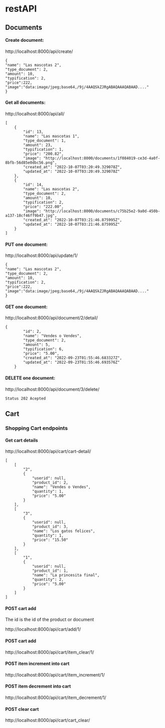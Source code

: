 # restAPI

## Documents
#### Create document:

http://localhost:8000/api/create/

``` 
{
"name": "Las mascotas 2",
"type_document": 2,
"amount": 10,
"typification": 2,
"price":222,
"image":"data:image/jpeg;base64,/9j/4AAQSkZJRgABAQAAAQABAAD...."
}
```

#### Get all documents:

http://localhost:8000/api/all/
``` 
[
    {
        "id": 13,
        "name": "Las mascotas 1",
        "type_document": 1,
        "amount": 23,
        "typification": 1,
        "price": "200.82",
        "image": "http://localhost:8000/documents/1f084019-ce3d-4a0f-8bfb-56d85e0dbc56.png",
        "created_at": "2022-10-07T03:20:49.329078Z",
        "updated_at": "2022-10-07T03:20:49.329078Z"
    },
    {
        "id": 14,
        "name": "Las mascotas 2",
        "type_document": 2,
        "amount": 10,
        "typification": 2,
        "price": "222.00",
        "image": "http://localhost:8000/documents/c75b25e2-9a0d-450b-a137-18cf46ff9b47.jpg",
        "created_at": "2022-10-07T03:21:46.875995Z",
        "updated_at": "2022-10-07T03:21:46.875995Z"
    }
]
```

#### PUT one document:

http://localhost:8000/api/update/1/


``` 
{
"name": "Las mascotas 2",
"type_document": 2,
"amount": 10,
"typification": 2,
"price":222,
"image":"data:image/jpeg;base64,/9j/4AAQSkZJRgABAQAAAQABAAD...."
}
```

#### GET one document:

http://localhost:8000/api/document/2/detail/


``` 
{
        "id": 2,
        "name": "Vendes o Vendes",
        "type_document": 2,
        "amount": 5,
        "typification": 6,
        "price": "5.00",
        "created_at": "2022-09-23T01:55:46.683327Z",
        "updated_at": "2022-09-23T01:55:46.693576Z"
    }
```

#### DELETE one document:

http://localhost:8000/api/document/3/delete/

``` 
Status 202 Acepted
```
## Cart
### Shopping Cart endpoints

#### Get cart details 
http://localhost:8000/api/cart/cart-detail/


``` 
[
    [
        "2",
        {
            "userid": null,
            "product_id": 2,
            "name": "Vendes o Vendes",
            "quantity": 1,
            "price": "5.00"
        }
    ],
    [
        "3",
        {
            "userid": null,
            "product_id": 3,
            "name": "Los gatos felices",
            "quantity": 1,
            "price": "15.50"
        }
    ],
    [
        "1",
        {
            "userid": null,
            "product_id": 1,
            "name": "La princesita final",
            "quantity": 2,
            "price": "5.00"
        }
    ]
]
```

#### POST cart add

The id is the id of the product or document

http://localhost:8000/api/cart/add/1/

#### POST cart add

http://localhost:8000/api/cart/item_clear/1/

#### POST item increment into cart

http://localhost:8000/api/cart/item_increment/1/

#### POST item decrement into cart

http://localhost:8000/api/cart/item_decrement/1/

#### POST clear cart

http://localhost:8000/api/cart/cart_clear/